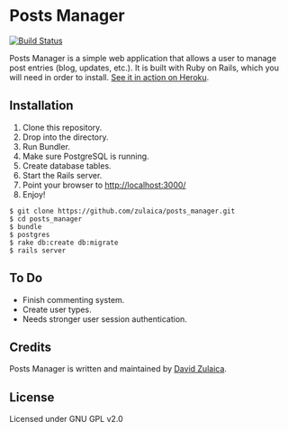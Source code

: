 # Posts Manager
[![Build Status](https://travis-ci.org/zulaica/posts_manager.svg)](https://travis-ci.org/zulaica/posts_manager)

Posts Manager is a simple web application that allows a user to manage post entries (blog, updates, etc.). It is built with Ruby on Rails, which you will need in order to install. [See it in action on Heroku](https://stark-wildwood-4003.herokuapp.com/).

## Installation
1. Clone this repository.
1. Drop into the directory.
1. Run Bundler.
1. Make sure PostgreSQL is running.
1. Create database tables.
1. Start the Rails server.
1. Point your browser to [http://localhost:3000/](http://localhost:3000/)
1. Enjoy!

```
$ git clone https://github.com/zulaica/posts_manager.git
$ cd posts_manager
$ bundle
$ postgres
$ rake db:create db:migrate
$ rails server
```

## To Do
- Finish commenting system.
- Create user types.
- Needs stronger user session authentication.

## Credits
Posts Manager is written and maintained by [David Zulaica](http://zulaica.info).

## License
Licensed under GNU GPL v2.0
